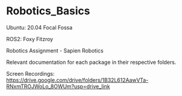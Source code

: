 # Robotics_Basics

Ubuntu: 20.04 Focal Fossa

ROS2: Foxy Fitzroy

Robotics Assignment - Sapien Robotics

Relevant documentation for each package in their respective folders.

Screen Recordings: https://drive.google.com/drive/folders/1B32L612AawVTa-RNxmTROJWoLo_8OWUm?usp=drive_link

